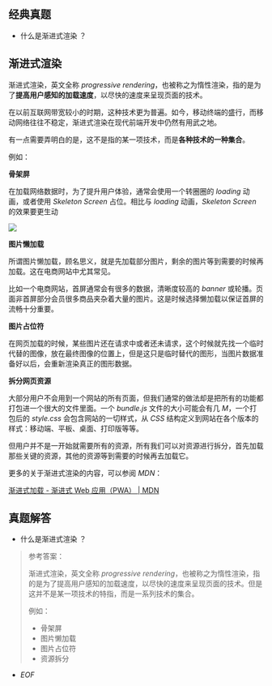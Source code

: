 ## 经典真题

- 什么是渐进式渲染 ？

## 渐进式渲染

渐进式渲染，英文全称 _progressive rendering_，也被称之为惰性渲染，指的是为了**提高用户感知的加载速度**，以尽快的速度来呈现页面的技术。

在以前互联网带宽较小的时期，这种技术更为普遍。如今，移动终端的盛行，而移动网络往往不稳定，渐进式渲染在现代前端开发中仍然有用武之地。

有一点需要弄明白的是，这不是指的某一项技术，而是**各种技术的一种集合**。

例如：

**骨架屏**

在加载网络数据时，为了提升用户体验，通常会使用一个转圈圈的 _loading_ 动画，或者使用 _Skeleton Screen_ 占位。相比与 _loading_ 动画，_Skeleton Screen_ 的效果要更生动

![](https://xiejie-typora.oss-cn-chengdu.aliyuncs.com/2021-09-13-081721.png)

**图片懒加载**

所谓图片懒加载，顾名思义，就是先加载部分图片，剩余的图片等到需要的时候再加载。这在电商网站中尤其常见。

比如一个电商网站，首屏通常会有很多的数据，清晰度较高的 _banner_ 或轮播。页面非首屏部分会员很多商品夹杂着大量的图片。这是时候选择懒加载以保证首屏的流畅十分重要。

**图片占位符**

在网页加载的时候，某些图片还在请求中或者还未请求，这个时候就先找一个临时代替的图像，放在最终图像的位置上，但是这只是临时替代的图形，当图片数据准备好以后，会重新渲染真正的图形数据。

**拆分网页资源**

大部分用户不会用到一个网站的所有页面，但我们通常的做法却是把所有的功能都打包进一个很大的文件里面。一个 _bundle.js_ 文件的大小可能会有几 _M_，一个打包后的 _style.css_ 会包含网站的一切样式，从 _CSS_ 结构定义到网站在各个版本的样式：移动端、平板、桌面、打印版等等。

但用户并不是一开始就需要所有的资源，所有我们可以对资源进行拆分，首先加载那些关键的资源，其他的资源等到需要的时候再去加载它。

更多的关于渐进式渲染的内容，可以参阅 _MDN_：

[渐进式加载 - 渐进式 Web 应用（PWA） | MDN](https://developer.mozilla.org/zh-CN/docs/Web/Progressive_web_apps/Loading)

## 真题解答

- 什么是渐进式渲染 ？

> 参考答案：
> 
> 渐进式渲染，英文全称 _progressive rendering_，也被称之为惰性渲染，指的是为了提高用户感知的加载速度，以尽快的速度来呈现页面的技术。但是这并不是某一项技术的特指，而是一系列技术的集合。
> 
> 例如：
> 
> - 骨架屏
> - 图片懒加载
> - 图片占位符
> - 资源拆分

- _EOF_